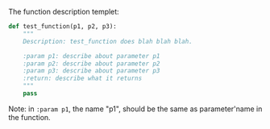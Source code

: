 The function description templet:

```py
def test_function(p1, p2, p3):
    """
    Description: test_function does blah blah blah.

    :param p1: describe about parameter p1
    :param p2: describe about parameter p2
    :param p3: describe about parameter p3
    :return: describe what it returns
    """ 
    pass
```

Note: in `:param p1`, the name "p1", should be the same as parameter'name in the function.